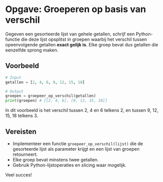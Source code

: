 # Opgave: Groeperen op basis van verschil

Gegeven een gesorteerde lijst van gehele getallen, schrijf een Python-functie die deze lijst opsplitst in groepen waarbij het verschil tussen opeenvolgende getallen **exact gelijk is**. Elke groep bevat dus getallen die eenzelfde sprong maken.

## Voorbeeld

```python
# Input
getallen = [2, 4, 6, 9, 12, 15, 18]

# Output
groepen = groepeer_op_verschil(getallen)
print(groepen) # [[2, 4, 6], [9, 12, 15, 18]]
```

In dit voorbeeld is het verschil tussen 2, 4 en 6 telkens 2, en tussen 9, 12, 15, 18 telkens 3.

## Vereisten

- Implementeer een functie `groepeer_op_verschil(lijst)` die de gesorteerde lijst als parameter krijgt en een lijst van groepen retourneert.
- Elke groep bevat minstens twee getallen.
- Gebruik Python-lijstoperaties en slicing waar mogelijk.

Veel succes!
